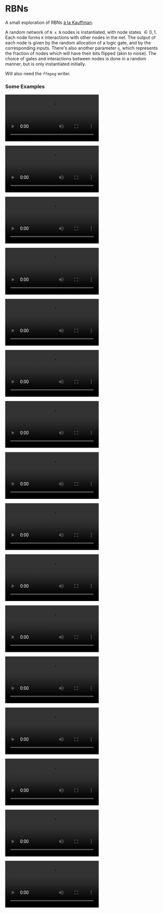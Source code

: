 # RBNs

A small exploration of RBNs [à la Kauffman](https://doi.org/10.1016/0022-5193(69)90015-0).

A random network of `N x N` nodes is instantiated, with node states $∈ {0, 1}$. Each node forms `K` interactions with other nodes in the net. The output of each node is given by the random allocation of a logic gate, and by the corresponding inputs. There's also another parameter `η`, which represents the fraction of nodes which will have their bits flipped (akin to noise). The choice of gates and interactions between nodes is done in a random manner, but is only instantiated initially.

Will also need the `ffmpeg` writer.

### Some Examples

![](rbn_animations/RBN_K2_n0.mp4)

![](rbn_animations/RBN_K2_n03.mp4)

![](rbn_animations/RBN_K2_n08.mp4)

![](rbn_animations/RBN_K2_n1.mp4)

![](rbn_animations/RBN_K3_n0.mp4)

![](rbn_animations/RBN_K3_n03.mp4)

![](rbn_animations/RBN_K3_n08.mp4)

![](rbn_animations/RBN_K3_n1.mp4)

![](rbn_animations/RBN_K5_n0.mp4)

![](rbn_animations/RBN_K5_n03.mp4)

![](rbn_animations/RBN_K5_n08.mp4)

![](rbn_animations/RBN_K5_n1.mp4)

![](rbn_animations/RBN_K10_n0.mp4)

![](rbn_animations/RBN_K10_n03.mp4)

![](rbn_animations/RBN_K10_n08.mp4)

![](rbn_animations/RBN_K10_n1.mp4)